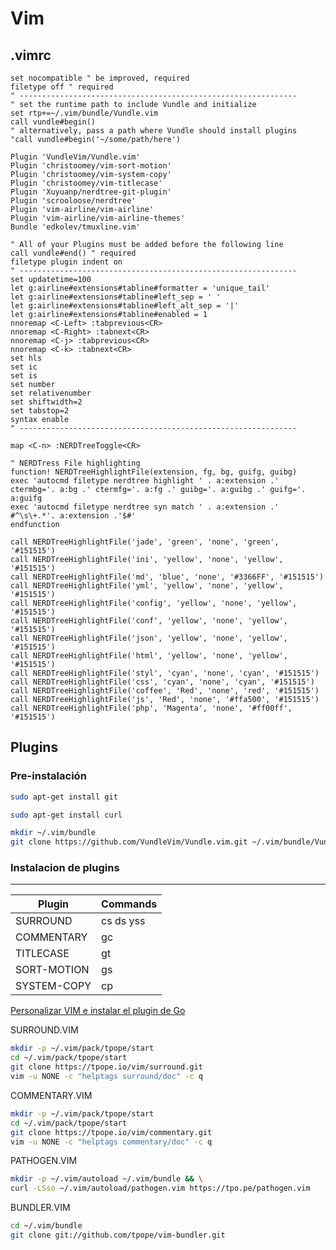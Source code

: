 # Vim

## .vimrc
```vim
set nocompatible " be improved, required
filetype off " required
" --------------------------------------------------------------
" set the runtime path to include Vundle and initialize
set rtp+=~/.vim/bundle/Vundle.vim
call vundle#begin()
" alternatively, pass a path where Vundle should install plugins
"call vundle#begin('~/some/path/here')

Plugin 'VundleVim/Vundle.vim'
Plugin 'christoomey/vim-sort-motion'
Plugin 'christoomey/vim-system-copy'
Plugin 'christoomey/vim-titlecase'
Plugin 'Xuyuanp/nerdtree-git-plugin'
Plugin 'scrooloose/nerdtree'
Plugin 'vim-airline/vim-airline'
Plugin 'vim-airline/vim-airline-themes'
Bundle 'edkolev/tmuxline.vim'

" All of your Plugins must be added before the following line
call vundle#end() " required
filetype plugin indent on
" --------------------------------------------------------------
set updatetime=100
let g:airline#extensions#tabline#formatter = 'unique_tail'
let g:airline#extensions#tabline#left_sep = ' '
let g:airline#extensions#tabline#left_alt_sep = '|'
let g:airline#extensions#tabline#enabled = 1
nnoremap <C-Left> :tabprevious<CR>
nnoremap <C-Right> :tabnext<CR>
nnoremap <C-j> :tabprevious<CR>
nnoremap <C-k> :tabnext<CR>
set hls
set ic
set is
set number
set relativenumber
set shiftwidth=2
set tabstop=2
syntax enable
" --------------------------------------------------------------

map <C-n> :NERDTreeToggle<CR>

" NERDTress File highlighting
function! NERDTreeHighlightFile(extension, fg, bg, guifg, guibg)
exec 'autocmd filetype nerdtree highlight ' . a:extension .' ctermbg='. a:bg .' ctermfg='. a:fg .' guibg='. a:guibg .' guifg='. a:guifg
exec 'autocmd filetype nerdtree syn match ' . a:extension .' #^\s\+.*'. a:extension .'$#'
endfunction

call NERDTreeHighlightFile('jade', 'green', 'none', 'green', '#151515')
call NERDTreeHighlightFile('ini', 'yellow', 'none', 'yellow', '#151515')
call NERDTreeHighlightFile('md', 'blue', 'none', '#3366FF', '#151515')
call NERDTreeHighlightFile('yml', 'yellow', 'none', 'yellow', '#151515')
call NERDTreeHighlightFile('config', 'yellow', 'none', 'yellow', '#151515')
call NERDTreeHighlightFile('conf', 'yellow', 'none', 'yellow', '#151515')
call NERDTreeHighlightFile('json', 'yellow', 'none', 'yellow', '#151515')
call NERDTreeHighlightFile('html', 'yellow', 'none', 'yellow', '#151515')
call NERDTreeHighlightFile('styl', 'cyan', 'none', 'cyan', '#151515')
call NERDTreeHighlightFile('css', 'cyan', 'none', 'cyan', '#151515')
call NERDTreeHighlightFile('coffee', 'Red', 'none', 'red', '#151515')
call NERDTreeHighlightFile('js', 'Red', 'none', '#ffa500', '#151515')
call NERDTreeHighlightFile('php', 'Magenta', 'none', '#ff00ff', '#151515')
```
## Plugins
### Pre-instalación
```bash
sudo apt-get install git

sudo apt-get install curl

mkdir ~/.vim/bundle
git clone https://github.com/VundleVim/Vundle.vim.git ~/.vim/bundle/Vundle.vim
```
### Instalacion de plugins
---
| Plugin | Commands |
| ------ | -------- |
| SURROUND | cs ds yss |
| COMMENTARY | gc |
| TITLECASE | gt |
| SORT-MOTION | gs |
| SYSTEM-COPY | cp |

[Personalizar VIM e instalar el plugin de Go](https://platzi.com/tutoriales/1149-go-basico/1708-personalizar-vim-e-instalar-el-plugin-de-go/)

SURROUND.VIM
```bash
mkdir -p ~/.vim/pack/tpope/start
cd ~/.vim/pack/tpope/start
git clone https://tpope.io/vim/surround.git
vim -u NONE -c "helptags surround/doc" -c q
```
COMMENTARY.VIM
```bash
mkdir -p ~/.vim/pack/tpope/start
cd ~/.vim/pack/tpope/start
git clone https://tpope.io/vim/commentary.git
vim -u NONE -c "helptags commentary/doc" -c q
```
PATHOGEN.VIM
```bash
mkdir -p ~/.vim/autoload ~/.vim/bundle && \
curl -LSso ~/.vim/autoload/pathogen.vim https://tpo.pe/pathogen.vim
```
BUNDLER.VIM
```bash
cd ~/.vim/bundle
git clone git://github.com/tpope/vim-bundler.git
```
<!--stackedit_data:
eyJoaXN0b3J5IjpbLTMzOTc0MzMwOSwxOTk4ODU4MDQxLDIwOT
E0NzM4MDQsNzMwOTk4MTE2XX0=
-->
